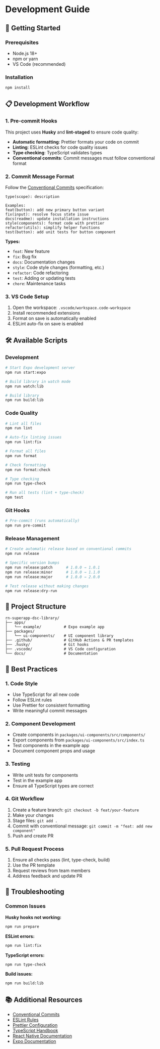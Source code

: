 # Development Guide

## 🚀 Getting Started

### Prerequisites

- Node.js 18+
- npm or yarn
- VS Code (recommended)

### Installation

```bash
npm install
```

## 📋 Development Workflow

### 1. Pre-commit Hooks

This project uses **Husky** and **lint-staged** to ensure code quality:

- **Automatic formatting**: Prettier formats your code on commit
- **Linting**: ESLint checks for code quality issues
- **Type checking**: TypeScript validates types
- **Conventional commits**: Commit messages must follow conventional format

### 2. Commit Message Format

Follow the [Conventional Commits](https://www.conventionalcommits.org/) specification:

```
type(scope): description

Examples:
feat(button): add new primary button variant
fix(input): resolve focus state issue
docs(readme): update installation instructions
style(components): format code with prettier
refactor(utils): simplify helper functions
test(button): add unit tests for button component
```

**Types:**

- `feat`: New feature
- `fix`: Bug fix
- `docs`: Documentation changes
- `style`: Code style changes (formatting, etc.)
- `refactor`: Code refactoring
- `test`: Adding or updating tests
- `chore`: Maintenance tasks

### 3. VS Code Setup

1. Open the workspace: `.vscode/workspace.code-workspace`
2. Install recommended extensions
3. Format on save is automatically enabled
4. ESLint auto-fix on save is enabled

## 🛠️ Available Scripts

### Development

```bash
# Start Expo development server
npm run start:expo

# Build library in watch mode
npm run watch:lib

# Build library
npm run build:lib
```

### Code Quality

```bash
# Lint all files
npm run lint

# Auto-fix linting issues
npm run lint:fix

# Format all files
npm run format

# Check formatting
npm run format:check

# Type checking
npm run type-check

# Run all tests (lint + type-check)
npm test
```

### Git Hooks

```bash
# Pre-commit (runs automatically)
npm run pre-commit
```

### Release Management

```bash
# Create automatic release based on conventional commits
npm run release

# Specific version bumps
npm run release:patch      # 1.0.0 → 1.0.1
npm run release:minor      # 1.0.0 → 1.1.0
npm run release:major      # 1.0.0 → 2.0.0

# Test release without making changes
npm run release:dry-run
```

## 📁 Project Structure

```
rn-superapp-dsc-library/
├── apps/
│   └── example/          # Expo example app
├── packages/
│   └── ui-components/    # UI component library
├── .github/              # GitHub Actions & PR templates
├── .husky/               # Git hooks
├── .vscode/              # VS Code configuration
└── docs/                 # Documentation
```

## 🔧 Best Practices

### 1. Code Style

- Use TypeScript for all new code
- Follow ESLint rules
- Use Prettier for consistent formatting
- Write meaningful commit messages

### 2. Component Development

- Create components in `packages/ui-components/src/components/`
- Export components from `packages/ui-components/src/index.ts`
- Test components in the example app
- Document component props and usage

### 3. Testing

- Write unit tests for components
- Test in the example app
- Ensure all TypeScript types are correct

### 4. Git Workflow

1. Create a feature branch: `git checkout -b feat/your-feature`
2. Make your changes
3. Stage files: `git add .`
4. Commit with conventional message: `git commit -m "feat: add new component"`
5. Push and create PR

### 5. Pull Request Process

1. Ensure all checks pass (lint, type-check, build)
2. Use the PR template
3. Request reviews from team members
4. Address feedback and update PR

## 🚨 Troubleshooting

### Common Issues

**Husky hooks not working:**

```bash
npm run prepare
```

**ESLint errors:**

```bash
npm run lint:fix
```

**TypeScript errors:**

```bash
npm run type-check
```

**Build issues:**

```bash
npm run build:lib
```

## 📚 Additional Resources

- [Conventional Commits](https://www.conventionalcommits.org/)
- [ESLint Rules](https://eslint.org/docs/rules/)
- [Prettier Configuration](https://prettier.io/docs/en/configuration.html)
- [TypeScript Handbook](https://www.typescriptlang.org/docs/)
- [React Native Documentation](https://reactnative.dev/docs/getting-started)
- [Expo Documentation](https://docs.expo.dev/)
